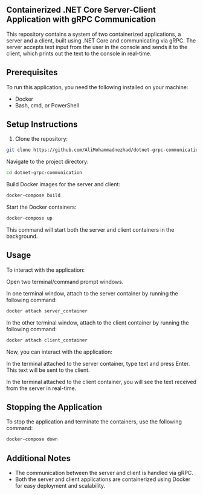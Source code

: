 ## Containerized .NET Core Server-Client Application with gRPC Communication

This repository contains a system of two containerized applications, a server and a client, built using .NET Core and communicating via gRPC. The server accepts text input from the user in the console and sends it to the client, which prints out the text to the console in real-time.

## Prerequisites

To run this application, you need the following installed on your machine:

- Docker
- Bash, cmd, or PowerShell

## Setup Instructions

1. Clone the repository:

```bash
git clone https://github.com/AliMohammadnezhad/dotnet-grpc-communication.git
```

Navigate to the project directory:

```bash
cd dotnet-grpc-communication
```

Build Docker images for the server and client:

```bash
docker-compose build
```

Start the Docker containers:

```bash
docker-compose up
```

This command will start both the server and client containers in the background.

## Usage

To interact with the application:

Open two terminal/command prompt windows.

In one terminal window, attach to the server container by running the following command:

```bash
docker attach server_container
```

In the other terminal window, attach to the client container by running the following command:

```bash
docker attach client_container
```

Now, you can interact with the application:

In the terminal attached to the server container, type text and press Enter. This text will be sent to the client.

In the terminal attached to the client container, you will see the text received from the server in real-time.

## Stopping the Application

To stop the application and terminate the containers, use the following command:

```bash
docker-compose down
```

## Additional Notes

* The communication between the server and client is handled via gRPC.
* Both the server and client applications are containerized using Docker for easy deployment and scalability.
